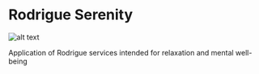 # Rodrigue Serenity

![alt text](https://i.goopics.net/l30rdz.png)

Application of Rodrigue services intended for relaxation and mental well-being
